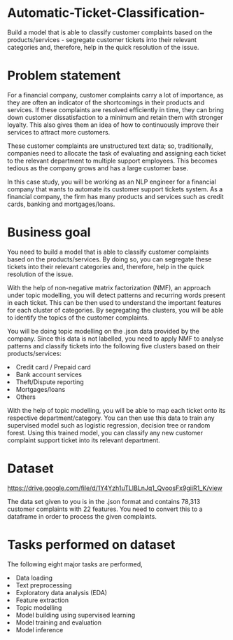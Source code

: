 # Automatic-Ticket-Classification-
Build a model that is able to classify customer complaints based on the products/services -  segregate customer tickets into their relevant categories and, therefore, help in the quick resolution of the issue.


# Problem statement
For a financial company, customer complaints carry a lot of importance, as they are often an indicator of the shortcomings in their products and services. If these complaints are resolved efficiently in time, they can bring down customer dissatisfaction to a minimum and retain them with stronger loyalty. This also gives them an idea of how to continuously improve their services to attract more customers. 

These customer complaints are unstructured text data; so, traditionally, companies need to allocate the task of evaluating and assigning each ticket to the relevant department to multiple support employees. This becomes tedious as the company grows and has a large customer base.

In this case study, you will be working as an NLP engineer for a financial company that wants to automate its customer support tickets system. As a financial company, the firm has many products and services such as credit cards, banking and mortgages/loans. 

# Business goal
You need to build a model that is able to classify customer complaints based on the products/services. By doing so, you can segregate these tickets into their relevant categories and, therefore, help in the quick resolution of the issue.

With the help of non-negative matrix factorization (NMF), an approach under topic modelling, you will detect patterns and recurring words present in each ticket. This can be then used to understand the important features for each cluster of categories. By segregating the clusters, you will be able to identify the topics of the customer complaints. 

You will be doing topic modelling on the .json data provided by the company. Since this data is not labelled, you need to apply NMF to analyse patterns and classify tickets into the following five clusters based on their products/services:

<li> Credit card / Prepaid card </li> 
<li> Bank account services </li>
<li> Theft/Dispute reporting </li>
<li> Mortgages/loans </li>
<li> Others </li>

With the help of topic modelling, you will be able to map each ticket onto its respective department/category. You can then use this data to train any supervised model such as logistic regression, decision tree or random forest. Using this trained model, you can classify any new customer complaint support ticket into its relevant department.

# Dataset

https://drive.google.com/file/d/1Y4Yzh1uTLIBLnJq1_QvoosFx9giiR1_K/view

The data set given to you is in the .json format and contains 78,313 customer complaints with 22 features. You need to convert this to a dataframe in order to process the given complaints.

# Tasks performed on dataset 

The following eight major tasks are performed, 

<li> Data loading </li> 
<li> Text preprocessing </li> 
<li> Exploratory data analysis (EDA) </li> 
<li> Feature extraction </li> 
<li> Topic modelling </li> 
<li> Model building using supervised learning </li> 
<li> Model training and evaluation </li> 
<li> Model inference </li> 
